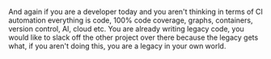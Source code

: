 And again if you are a developer today and you aren't thinking in terms of CI automation everything is code, 100% code coverage, graphs, containers, version control, AI, cloud etc. You are already writing legacy code, you would like to slack off the other project over there because the legacy gets what, if you aren't doing this, you are a legacy in your own world.
